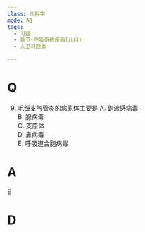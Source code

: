 ```yaml
---
class: 儿科学
mode: A1
tags:
  - 习题
  - 章节-呼吸系统疾病(儿科)
  - 人卫习题集

---
```


# Q
9. 毛细支气管炎的病原体主要是
A. 副流感病毒  
B. 腺病毒  
C. 支原体  
D. 鼻病毒  
E. 呼吸道合胞病毒
# A
E
# D
